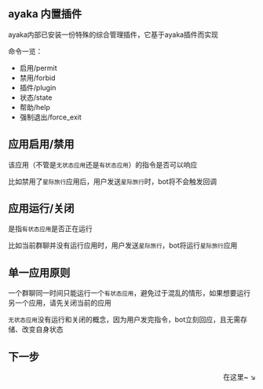 ## ayaka 内置插件

ayaka内部已安装一份特殊的综合管理插件，它基于ayaka插件而实现

命令一览：

- 启用/permit
- 禁用/forbid
- 插件/plugin
- 状态/state
- 帮助/help
- 强制退出/force_exit

## 应用启用/禁用

该应用（不管是`无状态应用`还是`有状态应用`）的指令是否可以响应

比如禁用了`星际旅行`应用后，用户发送`星际旅行`时，bot将不会触发回调

## 应用运行/关闭 

是指`有状态应用`是否正在运行

比如当前群聊并没有运行应用时，用户发送`星际旅行`，bot将运行`星际旅行`应用

## 单一应用原则

一个群聊同一时间只能运行一个`有状态应用`，避免过于混乱的情形，如果想要运行另一个应用，请先关闭当前的应用

`无状态应用`没有运行和关闭的概念，因为用户发完指令，bot立刻回应，且无需存储、改变自身状态


## 下一步

<div align="right">
    在这里~ ↘
</div>

